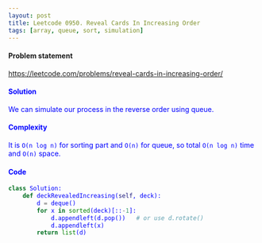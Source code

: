 ```yaml
---
layout: post
title: Leetcode 0950. Reveal Cards In Increasing Order
tags: [array, queue, sort, simulation]
---
```


#### Problem statement

<a href="https://leetcode.com/problems/reveal-cards-in-increasing-order/"> <font color = blue>https://leetcode.com/problems/reveal-cards-in-increasing-order/

#### Solution
We can simulate our process in the reverse order using queue.

#### Complexity
It is `O(n log n)` for sorting part and `O(n)` for queue, so total `O(n log n)` time and `O(n)` space.

#### Code
```python
class Solution:
    def deckRevealedIncreasing(self, deck):
        d = deque()
        for x in sorted(deck)[::-1]:
            d.appendleft(d.pop())   # or use d.rotate()
            d.appendleft(x)
        return list(d)
```
